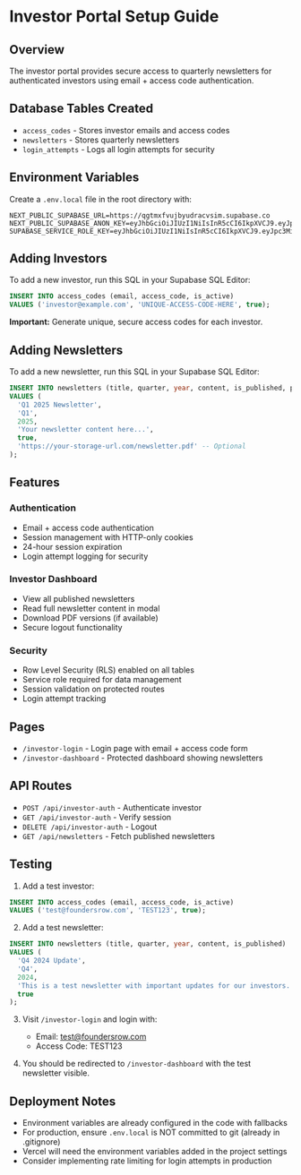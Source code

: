 # Investor Portal Setup Guide

## Overview
The investor portal provides secure access to quarterly newsletters for authenticated investors using email + access code authentication.

## Database Tables Created
- `access_codes` - Stores investor emails and access codes
- `newsletters` - Stores quarterly newsletters
- `login_attempts` - Logs all login attempts for security

## Environment Variables

Create a `.env.local` file in the root directory with:

```env
NEXT_PUBLIC_SUPABASE_URL=https://qgtmxfvujbyudracvsim.supabase.co
NEXT_PUBLIC_SUPABASE_ANON_KEY=eyJhbGciOiJIUzI1NiIsInR5cCI6IkpXVCJ9.eyJpc3MiOiJzdXBhYmFzZSIsInJlZiI6InFndG14ZnZ1amJ5dWRyYWN2c2ltIiwicm9sZSI6ImFub24iLCJpYXQiOjE3NjExMzg2NzgsImV4cCI6MjA3NjcxNDY3OH0.aIfg0O3XcRDkf5UwNYI_ASwKUceWhssnfboTSsX1lCQ
SUPABASE_SERVICE_ROLE_KEY=eyJhbGciOiJIUzI1NiIsInR5cCI6IkpXVCJ9.eyJpc3MiOiJzdXBhYmFzZSIsInJlZiI6InFndG14ZnZ1amJ5dWRyYWN2c2ltIiwicm9sZSI6InNlcnZpY2Vfcm9sZSIsImlhdCI6MTc2MTEzODY3OCwiZXhwIjoyMDc2NzE0Njc4fQ.KIOawXoK3Qnabze9Z6iU3_9d0GLLg7P3KB7_qFRFdSo
```

## Adding Investors

To add a new investor, run this SQL in your Supabase SQL Editor:

```sql
INSERT INTO access_codes (email, access_code, is_active)
VALUES ('investor@example.com', 'UNIQUE-ACCESS-CODE-HERE', true);
```

**Important:** Generate unique, secure access codes for each investor.

## Adding Newsletters

To add a new newsletter, run this SQL in your Supabase SQL Editor:

```sql
INSERT INTO newsletters (title, quarter, year, content, is_published, pdf_url)
VALUES (
  'Q1 2025 Newsletter',
  'Q1',
  2025,
  'Your newsletter content here...',
  true,
  'https://your-storage-url.com/newsletter.pdf' -- Optional
);
```

## Features

### Authentication
- Email + access code authentication
- Session management with HTTP-only cookies
- 24-hour session expiration
- Login attempt logging for security

### Investor Dashboard
- View all published newsletters
- Read full newsletter content in modal
- Download PDF versions (if available)
- Secure logout functionality

### Security
- Row Level Security (RLS) enabled on all tables
- Service role required for data management
- Session validation on protected routes
- Login attempt tracking

## Pages

- `/investor-login` - Login page with email + access code form
- `/investor-dashboard` - Protected dashboard showing newsletters

## API Routes

- `POST /api/investor-auth` - Authenticate investor
- `GET /api/investor-auth` - Verify session
- `DELETE /api/investor-auth` - Logout
- `GET /api/newsletters` - Fetch published newsletters

## Testing

1. Add a test investor:
```sql
INSERT INTO access_codes (email, access_code, is_active)
VALUES ('test@foundersrow.com', 'TEST123', true);
```

2. Add a test newsletter:
```sql
INSERT INTO newsletters (title, quarter, year, content, is_published)
VALUES (
  'Q4 2024 Update',
  'Q4',
  2024,
  'This is a test newsletter with important updates for our investors.',
  true
);
```

3. Visit `/investor-login` and login with:
   - Email: test@foundersrow.com
   - Access Code: TEST123

4. You should be redirected to `/investor-dashboard` with the test newsletter visible.

## Deployment Notes

- Environment variables are already configured in the code with fallbacks
- For production, ensure `.env.local` is NOT committed to git (already in .gitignore)
- Vercel will need the environment variables added in the project settings
- Consider implementing rate limiting for login attempts in production

